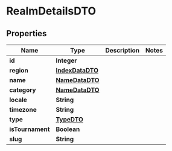 

# RealmDetailsDTO


## Properties

| Name | Type | Description | Notes |
|------------ | ------------- | ------------- | -------------|
|**id** | **Integer** |  |  |
|**region** | [**IndexDataDTO**](IndexDataDTO.md) |  |  |
|**name** | [**NameDataDTO**](NameDataDTO.md) |  |  |
|**category** | [**NameDataDTO**](NameDataDTO.md) |  |  |
|**locale** | **String** |  |  |
|**timezone** | **String** |  |  |
|**type** | [**TypeDTO**](TypeDTO.md) |  |  |
|**isTournament** | **Boolean** |  |  |
|**slug** | **String** |  |  |



